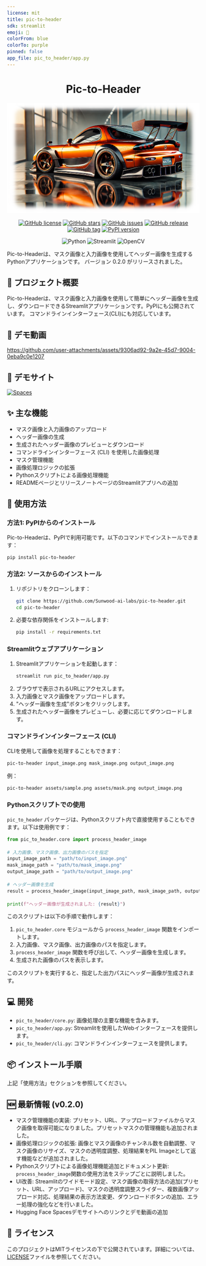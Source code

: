 ```yaml
---
license: mit
title: pic-to-header
sdk: streamlit
emoji: 🐨
colorFrom: blue
colorTo: purple
pinned: false
app_file: pic_to_header/app.py
---
```


<div align="center">

# Pic-to-Header

![Pic-to-Header Result](https://raw.githubusercontent.com/Sunwood-ai-labs/pic-to-header/refs/heads/main/assets/result.png)

[![GitHub license](https://img.shields.io/github/license/Sunwood-ai-labs/pic-to-header)](https://github.com/Sunwood-ai-labs/pic-to-header/blob/main/LICENSE)
[![GitHub stars](https://img.shields.io/github/stars/Sunwood-ai-labs/pic-to-header)](https://github.com/Sunwood-ai-labs/pic-to-header/stargazers)
[![GitHub issues](https://img.shields.io/github/issues/Sunwood-ai-labs/pic-to-header)](https://github.com/Sunwood-ai-labs/pic-to-header/issues)
[![GitHub release](https://img.shields.io/github/release/Sunwood-ai-labs/pic-to-header.svg)](https://GitHub.com/Sunwood-ai-labs/pic-to-header/releases/)
[![GitHub tag](https://img.shields.io/github/tag/Sunwood-ai-labs/pic-to-header.svg)](https://GitHub.com/Sunwood-ai-labs/pic-to-header/tags/)
[![PyPI version](https://badge.fury.io/py/pic-to-header.svg)](https://badge.fury.io/py/pic-to-header)

![Python](https://img.shields.io/badge/python-3670A0?style=for-the-badge&logo=python&logoColor=ffdd54)
![Streamlit](https://img.shields.io/badge/Streamlit-FF4B4B?style=for-the-badge&logo=Streamlit&logoColor=white)
![OpenCV](https://img.shields.io/badge/opencv-%23white.svg?style=for-the-badge&logo=opencv&logoColor=white)

</div>

Pic-to-Headerは、マスク画像と入力画像を使用してヘッダー画像を生成するPythonアプリケーションです。 バージョン 0.2.0 がリリースされました。

## 🚀 プロジェクト概要

Pic-to-Headerは、マスク画像と入力画像を使用して簡単にヘッダー画像を生成し、ダウンロードできるStreamlitアプリケーションです。PyPIにも公開されています。  コマンドラインインターフェース(CLI)にも対応しています。


## 🎥 デモ動画

https://github.com/user-attachments/assets/9306ad92-9a2e-45d7-9004-0eba9c0e1207


## 🤗 デモサイト

<!-- Spacesのステータスバッジ -->
[![Spaces](https://img.shields.io/badge/🤗%20Hugging%20Face-Spaces-yellow.svg)](https://huggingface.co/spaces/MakiAi/pic-to-header)

## ✨ 主な機能

- マスク画像と入力画像のアップロード
- ヘッダー画像の生成
- 生成されたヘッダー画像のプレビューとダウンロード
- コマンドラインインターフェース (CLI) を使用した画像処理
- マスク管理機能
- 画像処理ロジックの拡張
- Pythonスクリプトによる画像処理機能
- READMEページとリリースノートページのStreamlitアプリへの追加


## 🔧 使用方法

### 方法1: PyPIからのインストール

Pic-to-Headerは、PyPIで利用可能です。以下のコマンドでインストールできます：

```bash
pip install pic-to-header
```

### 方法2: ソースからのインストール

1. リポジトリをクローンします：
   ```bash
   git clone https://github.com/Sunwood-ai-labs/pic-to-header.git
   cd pic-to-header
   ```
2. 必要な依存関係をインストールします:
   ```bash
   pip install -r requirements.txt
   ```

### Streamlitウェブアプリケーション

1. Streamlitアプリケーションを起動します：
   ```bash
   streamlit run pic_to_header/app.py
   ```
2. ブラウザで表示されるURLにアクセスします。
3. 入力画像とマスク画像をアップロードします。
4. "ヘッダー画像を生成"ボタンをクリックします。
5. 生成されたヘッダー画像をプレビューし、必要に応じてダウンロードします。


### コマンドラインインターフェース (CLI)

CLIを使用して画像を処理することもできます：

```bash
pic-to-header input_image.png mask_image.png output_image.png
```

例：

```bash
pic-to-header assets/sample.png assets/mask.png output_image.png
```

### Pythonスクリプトでの使用

`pic_to_header` パッケージは、Pythonスクリプト内で直接使用することもできます。以下は使用例です：

```python
from pic_to_header.core import process_header_image

# 入力画像、マスク画像、出力画像のパスを指定
input_image_path = "path/to/input_image.png"
mask_image_path = "path/to/mask_image.png"
output_image_path = "path/to/output_image.png"

# ヘッダー画像を生成
result = process_header_image(input_image_path, mask_image_path, output_image_path)

print(f"ヘッダー画像が生成されました: {result}")
```

このスクリプトは以下の手順で動作します：

1. `pic_to_header.core` モジュールから `process_header_image` 関数をインポートします。
2. 入力画像、マスク画像、出力画像のパスを指定します。
3. `process_header_image` 関数を呼び出して、ヘッダー画像を生成します。
4. 生成された画像のパスを表示します。

このスクリプトを実行すると、指定した出力パスにヘッダー画像が生成されます。

## 💻 開発

- `pic_to_header/core.py`: 画像処理の主要な機能を含みます。
- `pic_to_header/app.py`: Streamlitを使用したWebインターフェースを提供します。
- `pic_to_header/cli.py`: コマンドラインインターフェースを提供します。


## 📦 インストール手順

上記「使用方法」セクションを参照してください。


## 🆕 最新情報 (v0.2.0)

- マスク管理機能の実装: プリセット、URL、アップロードファイルからマスク画像を取得可能になりました。プリセットマスクの管理機能も追加されました。
- 画像処理ロジックの拡張: 画像とマスク画像のチャンネル数を自動調整、マスク画像のリサイズ、マスクの透明度調整、処理結果をPIL Imageとして返す機能などが追加されました。
- Pythonスクリプトによる画像処理機能追加とドキュメント更新: `process_header_image`関数の使用方法をステップごとに説明しました。
- UI改善: Streamlitのワイドモード設定、マスク画像の取得方法の追加(プリセット、URL、アップロード)、マスクの透明度調整スライダー、複数画像アップロード対応、処理結果の表示方法変更、ダウンロードボタンの追加、エラー処理の強化などを行いました。
- Hugging Face Spacesデモサイトへのリンクとデモ動画の追加


## 📄 ライセンス

このプロジェクトはMITライセンスの下で公開されています。詳細については、[LICENSE](LICENSE)ファイルを参照してください。